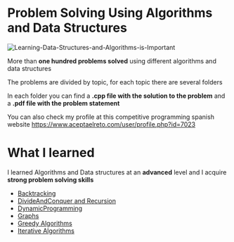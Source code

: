 # Problem Solving Using Algorithms and Data Structures

![Learning-Data-Structures-and-Algorithms-is-Important](https://user-images.githubusercontent.com/36489953/72691597-d8c7f300-3b26-11ea-9b10-e8240e89fa09.png)

More than **one hundred problems solved** using different algorithms and data structures

The problems are divided by topic, for each topic there are several folders

In each folder you can find a **.cpp file with the solution to the problem** and a **.pdf file with the problem statement**

You can also check my profile at this competitive programming spanish website https://www.aceptaelreto.com/user/profile.php?id=7023

# What I learned

I learned Algorithms and Data structures at an **advanced** level and I acquire **strong problem solving skills**

* [Backtracking](https://github.com/edwardmartins/Problem-Solving-Using-Algorithms-and-Data-Structures/tree/master/Backtracking)<br />
* [DivideAndConquer and Recursion](https://github.com/edwardmartins/Problem-Solving-Using-Algorithms-and-Data-Structures/tree/master/DivideAndConquer-Recursion)<br />
* [DynamicProgramming](https://github.com/edwardmartins/Problem-Solving-Using-Algorithms-and-Data-Structures/tree/master/DynamicProgramming)<br />
* [Graphs](https://github.com/edwardmartins/Problem-Solving-Using-Algorithms-and-Data-Structures/tree/master/Graphs)<br />
* [Greedy Algorithms](https://github.com/edwardmartins/Problem-Solving-Using-Algorithms-and-Data-Structures/tree/master/Greedy-Algorithms)<br />
* [Iterative Algorithms](https://github.com/edwardmartins/Problem-Solving-Using-Algorithms-and-Data-Structures/tree/master/Iterative-Algorithms)<br />
